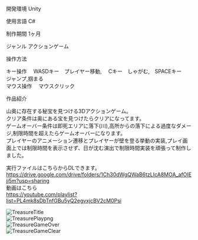 開発環境 Unity    
                                          
使用言語 C#  
                                          
制作期間 1ヶ月  
                                      
ジャンル アクションゲーム  
                                     
操作方法   
  
   キー操作　  WASDキー　プレイヤー移動, 　Cキー　しゃがむ,　SPACEキー　ジャンプ,掴まる  
   マウス操作　 マウスクリック  
  
作品紹介  

山奥に存在する秘宝を見つける3Dアクションゲーム。  
クリア条件は奥にある宝を見つけたらクリアになってます。  
ゲームオーバー条件は即死エリアに落下(川),高所からの落下による過度なダメージ,制限時間を超えたらゲームオーバーになります。  
プレイヤーのアニメーション遷移とプレイヤーが壁を登る挙動の実装,プレイ画面上では制限時間を表示させず、日が沈む演出で制限時間実装を頑張って制作しました。  

実行ファイルはこちらからDLできます。  
https://drive.google.com/drive/folders/1Ch30dWgQWaB6tzLIcA8MOA_afOIEjj5m?usp=sharing  
動画はこちら  
https://youtube.com/playlist?list=PL4mk8sDbTnfGBu5yQ2egvxjcBV2cM0Psi  
  
  ![TreasureTitle](https://user-images.githubusercontent.com/71370181/111797792-ce60df00-890c-11eb-85b2-bf50f2a1a0ef.png)  
  ![TreasurePlaypng](https://user-images.githubusercontent.com/71370181/111797748-c6a13a80-890c-11eb-9e40-0599a1d3ac93.png)  
  ![TreasureGameOver](https://user-images.githubusercontent.com/71370181/111797805-d15bcf80-890c-11eb-8fb6-ee7bf8d19540.png)  
  ![TreasureGameClear](https://user-images.githubusercontent.com/71370181/111797836-d7ea4700-890c-11eb-8594-556863f77c2f.png)
